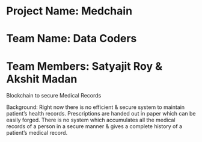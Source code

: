 # Project Name: Medchain

# Team Name: Data Coders

# Team Members: Satyajit Roy & Akshit Madan


Blockchain to secure Medical Records

Background: Right now there is no efficient & secure system to maintain patient’s
health records. Prescriptions are handed out in paper which can be easily forged. There
is no system which accumulates all the medical records of a person in a secure manner
& gives a complete history of a patient’s medical record.



